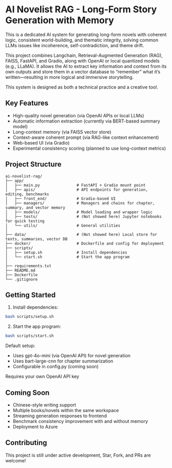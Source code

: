 <!-- ---
title: "AI Novelist RAG"
emoji: "📚"
colorFrom: "indigo"
colorTo: "purple"
sdk: docker
sdk_version: 28.0.4
python_version: 3.10.16
app_port: 7860
accelerator: cpu # gpu when local, be online in future
--- -->


# AI Novelist RAG - Long-Form Story Generation with Memory

This is a dedicated AI system for generating long-form novels with coherent logic, consistent world-building, and thematic integrity, solving common LLMs issues like incoherence, self-contradiction, and theme drift.

This project combines Langchain, Retrieval-Augmented Generation (RAG), FAISS, FastAPI, and Gradio, along with OpenAI or local quantized models (e.g., LLaMA). It allows the AI to extract key information and context from its own outputs and store them in a vector database to “remember” what it’s written—resulting in more logical and immersive storytelling. 

This system is designed as both a technical practice and a creative tool. 

## Key Features

- High-quality novel generation (via OpenAI APIs or local LLMs)
- Automatic information extraction (currently via BERT-based summary model)
- Long-context memory (via FAISS vector store)
- Context-aware coherent prompt (via RAG-like context enhancement)
- Web-based UI (via Gradio)
- Experimental consistency scoring (planned to use long-context metrics)

## Project Structure

```
ai-novelist-rag/
├── app/
│   ├── main.py                # FastAPI + Gradio mount point
│   ├── apis/                  # API endpoints for generation, editing, benchmarks
│   ├── front_end/             # Gradio-based UI
│   ├── managers/              # Managers and chains for chapter, summary, and vector memory
│   ├── models/                # Model loading and wrapper logic
│   ├── tests/                 # (Not showed here) Jupyter notebooks for quick testing
│   └── utils/                 # General utilities 
│
├── data/                      # (Not showed here) Local store for texts, summaries, vector DB 
├── docker/                    # Dockerfile and config for deployment
├── scripts/
│   ├── setup.sh               # Install dependencies
│   └── start.sh               # Start the app program
│
├── requirements.txt
├── README.md
├── Dockerfile
└── .gitignore
```

## Getting Started

1. Install dependencies:

```bash
bash scripts/setup.sh
```

2. Start the app program:

```bash
bash scripts/start.sh
```

Default setup:

- Uses gpt-4o-mini (via OpenAI API) for novel generation
- Uses bart-large-cnn for chapter summarization  
- Configurable in config.py (coming soon)

Requires your own OpenAI API key

## Coming Soon

- Chinese-style writing support
- Multiple books/novels within the same workspace
- Streaming generation responses to frontend
- Benchmark consistency improvement with and without memory
- Deployment to Azure

## Contributing

This project is still under active development, Star, Fork, and PRs are welcome!
